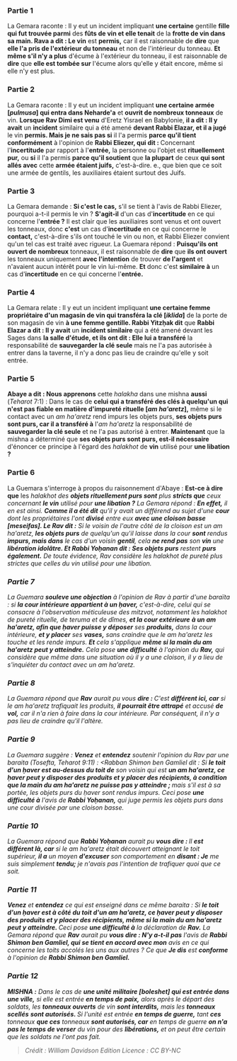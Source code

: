 
### Partie 1
La Gemara raconte : Il y eut un incident impliquant <b>une certaine</b> gentille <b>fille qui fut trouvée parmi</b> des <b>fûts de vin et elle tenait</b> de la <b>frotte de vin dans sa main. Rava a dit : Le vin</b> est <b>permis,</b> car il est raisonnable de <b>dire</b> que <b>elle l'a pris de l'extérieur du tonneau</b> et non de l'intérieur du tonneau. <b>Et même s'il n'y a plus</b> d'écume à l'extérieur du tonneau, il est raisonnable de <b>dire</b> que <b>elle est tombée sur</b> l'écume alors qu'elle y était encore, même si elle n'y est plus.

### Partie 2
La Gemara raconte : Il y eut un incident impliquant <b>une certaine armée [<i>pulmusa</i>] qui entra dans Neharde'a</b> et <b>ouvrit de nombreux tonneaux</b> de vin. <b>Lorsque Rav Dimi est venu</b> d'Eretz Yisrael en Babylonie, <b>il a dit : Il y avait</b> un <b>incident</b> similaire qui a été amené <b>devant Rabbi Elazar, et il a jugé</b> le vin <b>permis. Mais je ne sais pas si</b> il l'a permis <b>parce qu'il tient conformément</b> à l'opinion de <b>Rabbi Eliezer, qui dit : </b> Concernant l'<b>incertitude</b> par rapport à l'<b>entrée,</b> la personne ou l'objet est <b>rituellement pur,</b> ou <b>si</b> il l'a permis <b>parce qu'il soutient</b> que <b>la plupart</b> de ceux <b>qui sont allés avec</b> cette <b>armée étaient juifs,</b> c'est-à-dire. e., que bien que ce soit une armée de gentils, les auxiliaires étaient surtout des Juifs.

### Partie 3
La Gemara demande : <b>Si c'est le cas,</b> s'il se tient à l'avis de Rabbi Eliezer, pourquoi a-t-il permis le vin ? <b>S'agit-il</b> d'un cas d'<b>incertitude</b> en ce qui concerne l'<b>entrée ?</b> Il est clair que les auxiliaires sont venus et ont ouvert les tonneaux, donc <b>c'est</b> un cas d'<b>incertitude</b> en ce qui concerne le <b>contact,</b> c'est-à-dire s'ils ont touché le vin ou non, et Rabbi Eliezer convient qu'un tel cas est traité avec rigueur. La Guemara répond : <b>Puisqu'ils ont ouvert de nombreux</b> tonneaux, il est raisonnable de <b>dire</b> que <b>ils ont ouvert</b> les tonneaux uniquement <b>avec l'intention</b> de trouver <b>de l'argent</b> et n'avaient aucun intérêt pour le vin lui-même. <b>Et</b> donc c'est <b>similaire à</b> un cas d'<b>incertitude</b> en ce qui concerne l'<b>entrée.</b>

### Partie 4
La Gemara relate : Il y eut un incident impliquant <b>une certaine femme propriétaire d'un magasin de vin qui transféra la clé [<i>iklida</i>]</b> de la porte de son magasin de vin <b>à une femme gentille. Rabbi Yitzḥak dit</b> que <b>Rabbi Elazar a dit : Il y avait</b> un <b>incident similaire</b> qui a été amené devant les Sages dans <b>la salle d'étude, et ils ont dit : Elle lui a transféré</b> la responsabilité de <b>sauvegarder la clé seule</b> mais ne l'a pas autorisée à entrer dans la taverne, il n'y a donc pas lieu de craindre qu'elle y soit entrée.

### Partie 5
<b>Abaye a dit : Nous apprenons</b> cette <i>halakha</i> dans une mishna <b>aussi</b> (<i>Teharot</i> 7:1) : Dans le cas de <b>celui qui a transféré des clés à quelqu'un qui n'est pas fiable en matière d'impureté rituelle [<i>am ha'aretz</i>],</b> même si le contact avec un <i>am ha'aretz</i> rend impurs les objets purs, <b>ses objets purs sont purs, car il a transféré à</b> l'<i>am ha'aretz</i> la responsabilité de <b>sauvegarder la clé seule</b> et ne l'a pas autorisé à entrer. <b>Maintenant</b> que la mishna a déterminé que <b>ses objets purs sont purs, est-il nécessaire</b> d'énoncer ce principe à l'égard des <i>halakhot</i> de <b>vin</b> utilisé pour <b>une libation ?</b>

### Partie 6
La Guemara s'interroge à propos du raisonnement d'Abaye : <b>Est-ce à dire que</b> les <i>halakhot</b> des <b>objets rituellement purs sont</b> plus <b>stricts que</b> ceux concernant <b>le vin</b> utilisé pour <b>une libation ?</b> La Gemara répond : <b>En effet,</b> il en est ainsi. <b>Comme il a été dit</b> qu'il y avait un différend au sujet d'une <b>cour</b> dont les propriétaires l'ont <b>divisé</b> entre eux <b>avec une cloison basse [<i>meseifas</i>]. Le Rav dit :</b> Si le voisin de l'autre côté de la cloison est un <i>am ha'aretz</i>, <b>les objets purs</b> de quelqu'un qu'il laisse dans la cour <b>sont</b> rendus <b>impurs, mais dans</b> le cas d'un voisin <b>gentil</b>, cela <b>ne rend pas</b> son <b>vin</b> une <b>libération idolâtre. Et Rabbi Yoḥanan dit : Ses objets purs</b> restent <b>purs également.</b> De toute évidence, Rav considère les <i>halakhot</i> de pureté plus strictes que celles du vin utilisé pour une libation.

### Partie 7
La Guemara <b>souleve une objection</b> à l'opinion de Rav à partir d'une <i>baraïta</i> : si <b>la cour intérieure</b> <b>appartient à un <i>ḥaver</i>,</b> c'est-à-dire, celui qui se consacre à l'observation méticuleuse des mitzvot, notamment les <i>halakhot</i> de pureté rituelle, de <i>teruma</i> et de dîmes, <b>et la cour extérieure</b> <b>à un <i>am ha'aretz</i>, afin que <i>ḥaver</i> puisse y déposer</b> ses <b>produits,</b> dans la cour intérieure, <b>et y placer</b> ses <b>vases,</b> sans craindre que le <i>am ha'aretz</i> les touche et les rende impurs. <b>Et</b> cela s'applique <b>même si la main du <i>am ha'aretz</i> peut y atteindre.</b> Cela pose <b>une difficulté</b> à l'opinion du <b>Rav,</b> qui considère que même dans une situation où il y a une cloison, il y a lieu de s'inquiéter du contact avec un <i>am ha'aretz</i>.

### Partie 8
La Guemara répond que <b>Rav</b> aurait pu vous <b>dire : </b> C'est <b>différent ici, car</b> si le <i>am ha'aretz</i> trafiquait les produits, <b>il pourrait être attrapé</b> et accusé <b>de vol,</b> car il n'a rien à faire dans la cour intérieure. Par conséquent, il n'y a pas lieu de craindre qu'il l'altère.

### Partie 9
La Guemara suggère : <b>Venez</b> et <b>entendez</b> soutenir l'opinion du Rav par une <i>baraita</i> (<i>Tosefta</i>, <i>Teharot</i> 9:11) : <Rabban Shimon ben Gamliel dit : </b> Si <b>le toit d'un <i>ḥaver</i> est au-dessus du toit de</b> son voisin qui est <b>un <i>am ha'aretz</i>, ce <i>ḥaver</i> peut y disposer des produits et y placer des récipients, à condition que la main du <i>am ha'aretz</i> ne puisse pas y atteindre ; </b> mais s'il est à sa portée, les objets purs du <i>ḥaver</i> sont rendus impurs. Ceci pose <b>une difficulté à</b> l'avis de <b>Rabbi Yoḥanan,</b> qui juge permis les objets purs dans une cour divisée par une cloison basse.

### Partie 10
La Guemara répond que <b>Rabbi Yoḥanan</b> aurait pu <b>vous dire : </b> Il <b>est différent là, car</b> si le <i>am ha'aretz</i> était découvert atteignant le toit supérieur, <b>il a</b> un moyen <b>d'excuser</b> son comportement en <b>disant : Je</b> me suis simplement <b>tendu;</b> je n'avais pas l'intention de trafiquer quoi que ce soit.

### Partie 11
<b>Venez</b> et <b>entendez</b> ce qui est enseigné dans ce même <i>baraita</i> : Si <b>le toit d'un <i>ḥaver</i> est à côté du toit d'un <i>am ha'aretz</i>, ce <i>ḥaver</i> peut y disposer des produits et y placer des récipients, même si la main du <i>am ha'aretz</i> peut y atteindre. </b> Ceci pose <b>une difficulté à</b> la déclaration de <b>Rav.</b> La Gemara répond que <b>Rav</b> aurait pu <b>vous dire : N'y a-t-il pas</b> l'avis de <b>Rabbi Shimon ben Gamliel, qui se tient en accord avec mon</b> avis en ce qui concerne les toits accolés les uns aux autres ? Ce que <b>Je dis</b> est <b>conforme</b> à l'opinion de <b>Rabbi Shimon ben Gamliel.</b>

### Partie 12
<strong>MISHNA :</strong> Dans le cas de <b>une unité militaire [<i>boleshet</i>] qui est entrée dans une ville,</b> si elle est entrée <b>en temps de paix,</b> alors après le départ des soldats, les <b>tonneaux ouverts</b> de vin <b>sont interdits,</b> mais les <b>tonneaux scellés</b> <b>sont autorisés. </b> Si l'unité est entrée <b>en temps de guerre,</b> tant <b>ces</b> tonneaux <b>que ces</b> tonneaux <b>sont autorisés, car</b> en temps de guerre <b>on n'a pas le temps de verser</b> du vin pour des <b>libérations,</b> et on peut être certain que les soldats ne l'ont pas fait.

>Crédit : William Davidson Edition
>Licence : CC BY-NC